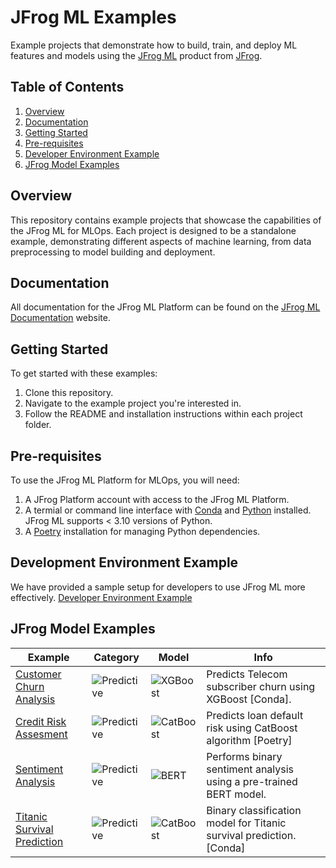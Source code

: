 # JFrog ML Examples

Example projects that demonstrate how to build, train, and deploy ML features and models using the [JFrog ML](https://docs.qwak.com/docs/introduction) product from [JFrog](https://jfrog.com/).

## Table of Contents

1. [Overview](#overview)
2. [Documentation](#documentation)
3. [Getting Started](#getting-started)
4. [Pre-requisites](#pre-requisites)
5. [Developer Environment Example](#development-environment-example)
6. [JFrog Model Examples](#jfrog-model-examples)

## Overview

This repository contains example projects that showcase the capabilities of the JFrog ML for MLOps. Each project is designed to be a standalone example, demonstrating different aspects of machine learning, from data preprocessing to model building and deployment.

## Documentation

All documentation for the JFrog ML Platform can be found on the [JFrog ML Documentation](https://docs.qwak.com/docs/introduction) website.

## Getting Started

To get started with these examples:

1. Clone this repository.
2. Navigate to the example project you're interested in.
3. Follow the README and installation instructions within each project folder.

## Pre-requisites

To use the JFrog ML Platform for MLOps, you will need:

1. A JFrog Platform account with access to the JFrog ML Platform.
2. A termial or command line interface with [Conda](https://docs.conda.io/projects/conda/en/latest/user-guide/install/index.html) and [Python](https://www.python.org/downloads/) installed. JFrog ML supports < 3.10 versions of Python.
3. A [Poetry](https://python-poetry.org/docs/) installation for managing Python dependencies.

## Development Environment Example 
We have provided a sample setup for developers to use JFrog ML more effectively. 
[Developer Environment Example](./environment_example/README.md)

## JFrog Model Examples
| Example | Category | Model | Info |
|---------|------|----------|------|
| [Customer Churn Analysis](./churn_model_new/) | ![Predictive](https://img.shields.io/badge/-Predictive-blue) | ![XGBoost](https://img.shields.io/badge/-XGBoost-%23D3D3D3) | Predicts Telecom subscriber churn using XGBoost [Conda]. |
| [Credit Risk Assesment](./catboost_poetry/) | ![Predictive](https://img.shields.io/badge/-Predictive-blue) | ![CatBoost](https://img.shields.io/badge/-CatBoost-%23D3D3D3) | Predicts loan default risk using CatBoost algorithm [Poetry] |
| [Sentiment Analysis](./bert_conda/) | ![Predictive](https://img.shields.io/badge/-Predictive-blue) | ![BERT](https://img.shields.io/badge/-BERT-%23D3D3D3) | Performs binary sentiment analysis using a pre-trained BERT model. |
| [Titanic Survival Prediction](./titanic_conda/) | ![Predictive](https://img.shields.io/badge/-Predictive-blue) | ![CatBoost](https://img.shields.io/badge/-CatBoost-%23D3D3D3) | Binary classification model for Titanic survival prediction.[Conda] |


